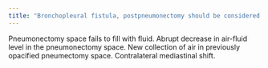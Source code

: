 ```yaml
---
title: "Bronchopleural fistula, postpneumonectomy should be considered if"
---
```

Pneumonectomy space fails to fill with fluid. Abrupt decrease in air-fluid level in the pneumonectomy space. New collection of air in previously opacified pneumectomy space. Contralateral mediastinal shift.

